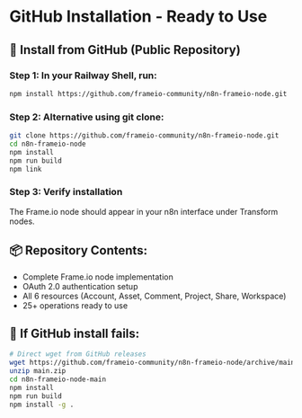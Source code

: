 # GitHub Installation - Ready to Use

## 🚀 Install from GitHub (Public Repository)

### Step 1: In your Railway Shell, run:
```bash
npm install https://github.com/frameio-community/n8n-frameio-node.git
```

### Step 2: Alternative using git clone:
```bash
git clone https://github.com/frameio-community/n8n-frameio-node.git
cd n8n-frameio-node
npm install
npm run build
npm link
```

### Step 3: Verify installation
The Frame.io node should appear in your n8n interface under Transform nodes.

## 📦 Repository Contents:
- Complete Frame.io node implementation
- OAuth 2.0 authentication setup
- All 6 resources (Account, Asset, Comment, Project, Share, Workspace)
- 25+ operations ready to use

## 🔧 If GitHub install fails:
```bash
# Direct wget from GitHub releases
wget https://github.com/frameio-community/n8n-frameio-node/archive/main.zip
unzip main.zip
cd n8n-frameio-node-main
npm install
npm run build
npm install -g .
```